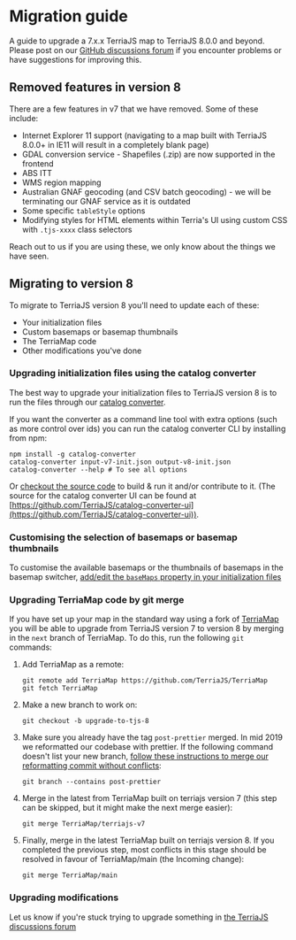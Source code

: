 # Migration guide

A guide to upgrade a 7.x.x TerriaJS map to TerriaJS 8.0.0 and beyond. Please post on our [GitHub discussions forum](https://github.com/TerriaJS/terriajs/discussions) if you encounter problems or have suggestions for improving this.

## Removed features in version 8

There are a few features in v7 that we have removed. Some of these include:

- Internet Explorer 11 support (navigating to a map built with TerriaJS 8.0.0+ in IE11 will result in a completely blank page)
- GDAL conversion service - Shapefiles (.zip) are now supported in the frontend
- ABS ITT
- WMS region mapping
- Australian GNAF geocoding (and CSV batch geocoding) - we will be terminating our GNAF service as it is outdated
- Some specific `tableStyle` options
- Modifying styles for HTML elements within Terria's UI using custom CSS with `.tjs-xxxx` class selectors

Reach out to us if you are using these, we only know about the things we have seen.

## Migrating to version 8

To migrate to TerriaJS version 8 you'll need to update each of these:

- Your initialization files
- Custom basemaps or basemap thumbnails
- The TerriaMap code
- Other modifications you've done

### Upgrading initialization files using the catalog converter

The best way to upgrade your initialization files to TerriaJS version 8 is to run the files through our [catalog converter](https://catalog-converter.terria.io/).

If you want the converter as a command line tool with extra options (such as more control over ids) you can run the catalog converter CLI by installing from npm:

```
npm install -g catalog-converter
catalog-converter input-v7-init.json output-v8-init.json
catalog-converter --help # To see all options
```

Or [checkout the source code](https://github.com/TerriaJS/catalog-converter) to build & run it and/or contribute to it. (The source for the catalog converter UI can be found at [https://github.com/TerriaJS/catalog-converter-ui](https://github.com/TerriaJS/catalog-converter-ui)).

### Customising the selection of basemaps or basemap thumbnails

To customise the available basemaps or the thumbnails of basemaps in the basemap switcher, [add/edit the `baseMaps` property in your initialization files](../customizing/initialization-files.md#base-maps)

### Upgrading TerriaMap code by git merge

If you have set up your map in the standard way using a fork of [TerriaMap](https://github.com/TerriaJS/TerriaMap) you will be able to upgrade from TerriaJS version 7 to version 8 by merging in the `next` branch of TerriaMap. To do this, run the following `git` commands:

1.  Add TerriaMap as a remote:

        git remote add TerriaMap https://github.com/TerriaJS/TerriaMap
        git fetch TerriaMap

2.  Make a new branch to work on:

        git checkout -b upgrade-to-tjs-8

3.  Make sure you already have the tag `post-prettier` merged. In mid 2019 we reformatted our codebase with prettier. If the following command doesn't list your new branch, [follow these instructions to merge our reformatting commit without conflicts](https://docs-v7.terria.io/guide/getting-started/#prettier):

        git branch --contains post-prettier

4.  Merge in the latest from TerriaMap built on terriajs version 7 (this step can be skipped, but it might make the next merge easier):

        git merge TerriaMap/terriajs-v7

5.  Finally, merge in the latest TerriaMap built on terriajs version 8. If you completed the previous step, most conflicts in this stage should be resolved in favour of TerriaMap/main (the Incoming change):

        git merge TerriaMap/main

### Upgrading modifications

Let us know if you're stuck trying to upgrade something in [the TerriaJS discussions forum](https://github.com/TerriaJS/terriajs/discussions)
